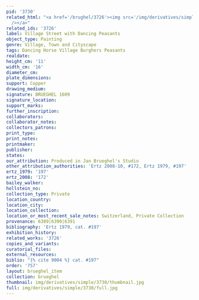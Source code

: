 ```yaml
---
pid: '3730'
related_html: "<a href='/brughel/3726'><img src='/img/derivatives/simple/3726/thumbnail.jpg'
  /></a>"
related_ids: '3726'
label: Village Street with Dancing Peasants
object_type: Painting
genre: Village, Town and Cityscape
tags: Dancing Horse Village Burghers Peasants
realdate: 
height_cm: '11'
width_cm: '16'
diameter_cm: 
plate_dimensions: 
support: Copper
drawing_medium: 
signature: BRUEGHEL 1609
signature_location: 
support_marks: 
further_inscription: 
collaborators: 
collaborator_notes: 
collectors_patrons: 
print_type: 
print_notes: 
printmaker: 
publisher: 
states: 
our_attribution: Produced in Jan Brueghel's Studio
other_attribution_authorities: 'Ertz 2008-10, #172, Ertz 1979, #197'
ertz_1979: '197'
ertz_2008: '172'
bailey_walker: 
hollstein_no: 
collection_type: Private
location_country: 
location_city: 
location_collection: 
location_or_most_recent_sale_notes: Switzerland, Private Collection
provenance: 6389|6390|6391
bibliography: 'Ertz 1979, cat. #197'
exhibition_history: 
related_works: '3726'
copies_and_variants: 
curatorial_files: 
external_resources: 
biblio: "{% cite 9004 %} cat. #197"
order: '757'
layout: brueghel_item
collection: brueghel
thumbnail: img/derivatives/simple/3730/thumbnail.jpg
full: img/derivatives/simple/3730/full.jpg
---
```

